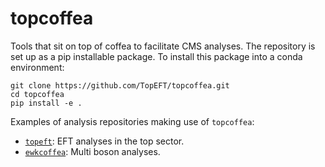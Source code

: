 # topcoffea

Tools that sit on top of coffea to facilitate CMS analyses. The repository is set up as a pip installable package. To install this package into a conda environment: 
```
git clone https://github.com/TopEFT/topcoffea.git
cd topcoffea
pip install -e .
```



Examples of analysis repositories making use of `topcoffea`:
* [`topeft`](https://github.com/TopEFT/topeft): EFT analyses in the top sector. 
* [`ewkcoffea`](): Multi boson analyses. 
